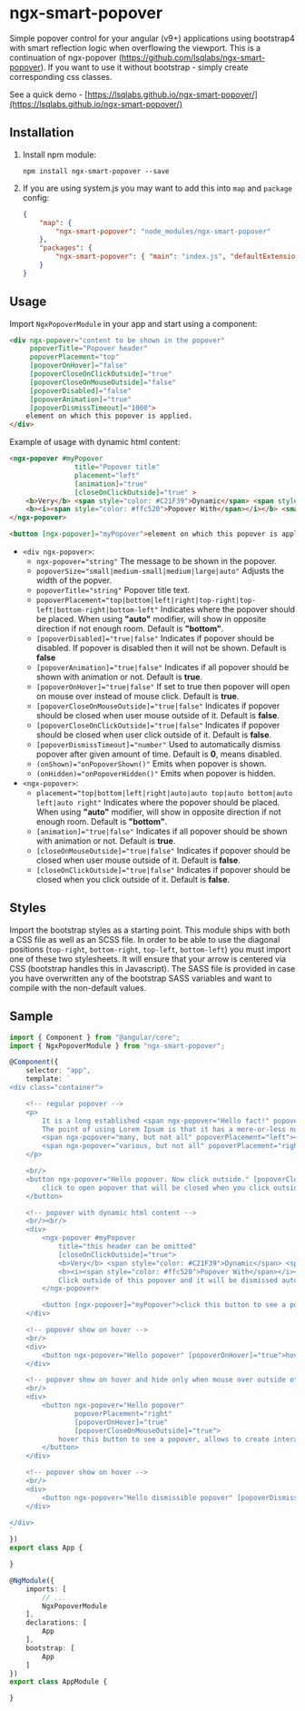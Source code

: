 # ngx-smart-popover
Simple popover control for your angular (v9+) applications using bootstrap4 with smart reflection logic when overflowing the viewport. This is a continuation of ngx-popover (https://github.com/lsqlabs/ngx-smart-popover). If you want to use it without bootstrap - simply create corresponding css classes.

See a quick demo - [https://lsqlabs.github.io/ngx-smart-popover/](https://lsqlabs.github.io/ngx-smart-popover/)

## Installation

1. Install npm module:
    
    `npm install ngx-smart-popover --save`

2. If you are using system.js you may want to add this into `map` and `package` config:
    
    ```json
    {
        "map": {
            "ngx-smart-popover": "node_modules/ngx-smart-popover"
        },
        "packages": {
            "ngx-smart-popover": { "main": "index.js", "defaultExtension": "js" }
        }
    }
    ```

## Usage

Import `NgxPopoverModule` in your app and start using a component:

```html
<div ngx-popover="content to be shown in the popover"
     popoverTitle="Popover header"
     popoverPlacement="top"
     [popoverOnHover]="false"
     [popoverCloseOnClickOutside]="true"
     [popoverCloseOnMouseOutside]="false"
     [popoverDisabled]="false"
     [popoverAnimation]="true"
     [popoverDismissTimeout]="1000">
    element on which this popover is applied.
</div>
```

Example of usage with dynamic html content:

```html
<ngx-popover #myPopover 
                title="Popover title" 
                placement="left"
                [animation]="true" 
                [closeOnClickOutside]="true" >
    <b>Very</b> <span style="color: #C21F39">Dynamic</span> <span style="color: #00b3ee">Reusable</span>
    <b><i><span style="color: #ffc520">Popover With</span></i></b> <small>Html support</small>.
</ngx-popover>

<button [ngx-popover]="myPopover">element on which this popover is applied.</button>
```

* `<div ngx-popover>`:
    * `ngx-popover="string"` The message to be shown in the popover.
    * `popoverSize="small|medium-small|medium|large|auto"` Adjusts the width of the popver.
    * `popoverTitle="string"` Popover title text.
    * `popoverPlacement="top|bottom|left|right|top-right|top-left|bottom-right|bottom-left"` Indicates where the popover should be placed. When using **"auto"** modifier, will show in opposite direction if not enough room. Default is **"bottom"**.
    * `[popoverDisabled]="true|false"` Indicates if popover should be disabled. If popover is disabled then it will not be shown. Default is **false**
    * `[popoverAnimation]="true|false"` Indicates if all popover should be shown with animation or not. Default is **true**.
    * `[popoverOnHover]="true|false"` If set to true then popover will open on mouse over instead of mouse click. Default is **true**.
    * `[popoverCloseOnMouseOutside]="true|false"` Indicates if popover should be closed when user mouse outside of it. Default is **false**.
    * `[popoverCloseOnClickOutside]="true|false"` Indicates if popover should be closed when user click outside of it. Default is **false**.
    * `[popoverDismissTimeout]="number"` Used to automatically dismiss popover after given amount of time. Default is **0**, means disabled.
    * `(onShown)="onPopoverShown()"` Emits when popover is shown.
    * `(onHidden)="onPopoverHidden()"` Emits when popover is hidden.
* `<ngx-popover>`:
    * `placement="top|bottom|left|right|auto|auto top|auto bottom|auto left|auto right"` Indicates where the popover should be placed. When using **"auto"** modifier, will show in opposite direction if not enough room. Default is **"bottom"**.
    * `[animation]="true|false"` Indicates if all popover should be shown with animation or not. Default is **true**.
    * `[closeOnMouseOutside]="true|false"` Indicates if popover should be closed when user mouse outside of it. Default is **false**.
    * `[closeOnClickOutside]="true|false"` Indicates if popover should be closed when you click outside of it. Default is **false**.

## Styles
Import the bootstrap styles as a starting point. This module ships with both a CSS file as well as an SCSS file. In order to be able to use the diagonal positions (`top-right`, `bottom-right`, `top-left`, `bottom-left`) you must import one of these two stylesheets. It will ensure that your arrow is centered via CSS (bootstrap handles this in Javascript). The SASS file is provided in case you have overwritten any of the bootstrap SASS variables and want to compile with the non-default values.

## Sample

```typescript
import { Component } from "@angular/core";
import { NgxPopoverModule } from "ngx-smart-popover";

@Component({
    selector: "app",
    template: `
<div class="container">

    <!-- regular popover -->
    <p>
        It is a long established <span ngx-popover="Hello fact!" popoverTitle="Fact #1"><b>click this fact</b></span> that a reader will be distracted by the readable content of a page when looking at its layout.
        The point of using Lorem Ipsum is that it has a more-or-less normal distribution of letters, as opposed to using 'Content here, content here', making it look like readable English.
        <span ngx-popover="many, but not all" popoverPlacement="left"><b>Many desktop</b></span> publishing packages and web page editors now use Lorem Ipsum as their default model text, and a search for 'lorem ipsum' will uncover many web sites still in their infancy.
        <span ngx-popover="various, but not all" popoverPlacement="right"><b>Various versions</b></span> have evolved over the years, sometimes by accident, <span ngx-popover="another hint" popoverPlacement="top"><b>sometimes on purpose</b></span> (injected humour and the like)
    </p>

    <br/>
    <button ngx-popover="Hello popover. Now click outside." [popoverCloseOnClickOutside]="true">
        click to open popover that will be closed when you click outside of it.
    </button>

    <!-- popover with dynamic html content -->
    <br/><br/>
    <div>
        <ngx-popover #myPopover
            title="this header can be omitted"
            [closeOnClickOutside]="true">
            <b>Very</b> <span style="color: #C21F39">Dynamic</span> <span style="color: #00b3ee">Reusable</span>
            <b><i><span style="color: #ffc520">Popover With</span></i></b> <small>Html support</small>.
            Click outside of this popover and it will be dismissed automatically.
        </ngx-popover>

        <button [ngx-popover]="myPopover">click this button to see a popover</button>
    </div>

    <!-- popover show on hover -->
    <br/>
    <div>
        <button ngx-popover="Hello popover" [popoverOnHover]="true">hover this button to see a popover</button>
    </div>

    <!-- popover show on hover and hide only when mouse over outside of the popover -->
    <br/>
    <div>
        <button ngx-popover="Hello popover"
                popoverPlacement="right"
                [popoverOnHover]="true"
                [popoverCloseOnMouseOutside]="true">
            hover this button to see a popover, allows to create interactive popovers
        </button>
    </div>

    <!-- popover show on hover -->
    <br/>
    <div>
        <button ngx-popover="Hello dismissible popover" [popoverDismissTimeout]="2000">click to see this popover. This popover will be dismissed in two seconds</button>
    </div>

</div>
`
})
export class App {

}

@NgModule({
    imports: [
        // ...
        NgxPopoverModule
    ],
    declarations: [
        App
    ],
    bootstrap: [
        App
    ]
})
export class AppModule {

}
```
